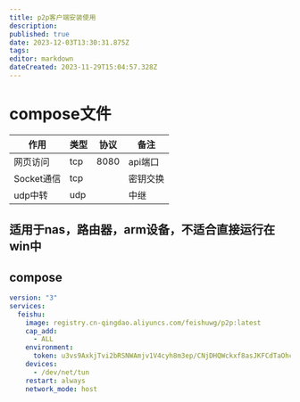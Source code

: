 ```yaml
---
title: p2p客户端安装使用
description: 
published: true
date: 2023-12-03T13:30:31.875Z
tags: 
editor: markdown
dateCreated: 2023-11-29T15:04:57.328Z
---
```




# compose文件

| 作用       | 类型 | 协议        | 备注                               |
| ---------- | ---- | ----------- | ---------------------------------- |
| 网页访问    | tcp  | 8080  | api端口                         |
| Socket通信 | tcp  |      | 密钥交换                       |
| udp中转   | udp  |        | 中继 |

## 适用于nas，路由器，arm设备，不适合直接运行在win中
## compose
```yaml
version: "3"
services:
  feishu:
    image: registry.cn-qingdao.aliyuncs.com/feishuwg/p2p:latest
    cap_add:
      - ALL
    environment:
      token: u3vs9AxkjTvi2bRSNWAmjv1V4cyh8m3ep/CNjDHQWckxf8asJKFCdTaOhcf/DVH2pMfeb+R0wIbQ4HgeHg8v+BBY620AQssIKnpZQX4BTXft6Is3c+Fc3uYUvN5ipSv1LIv8OVLOmaf1vuR+/sKKOQ==  # 此token为客户端配置根据情况修改
    devices:
      - /dev/net/tun
    restart: always
    network_mode: host
```